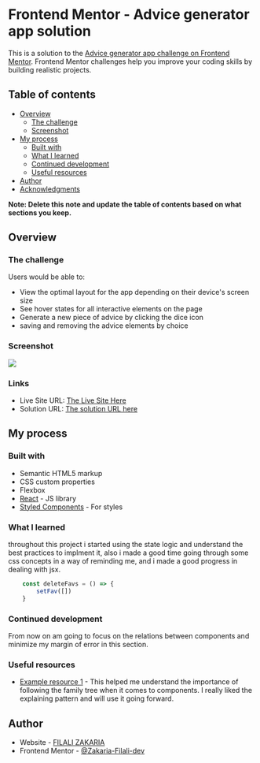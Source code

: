 # Frontend Mentor - Advice generator app solution

This is a solution to the [Advice generator app challenge on Frontend Mentor](https://www.frontendmentor.io/challenges/advice-generator-app-QdUG-13db). Frontend Mentor challenges help you improve your coding skills by building realistic projects.

## Table of contents

- [Overview](#overview)
  - [The challenge](#the-challenge)
  - [Screenshot](#screenshot)
- [My process](#my-process)
  - [Built with](#built-with)
  - [What I learned](#what-i-learned)
  - [Continued development](#continued-development)
  - [Useful resources](#useful-resources)
- [Author](#author)
- [Acknowledgments](#acknowledgments)

**Note: Delete this note and update the table of contents based on what sections you keep.**

## Overview

### The challenge

Users would be able to:

- View the optimal layout for the app depending on their device's screen size
- See hover states for all interactive elements on the page
- Generate a new piece of advice by clicking the dice icon
- saving and removing the advice elements by choice

### Screenshot

![](./screenshot.jpg)

### Links

- Live Site URL: [The Live Site Here]((https://zakaria-filali-dev.github.io/Advice-Wizard/))
- Solution URL: [The solution URL here]([https://your-solution-url.com](https://www.frontendmentor.io/solutions/advice-generator-app-NmMObRJ6Y-))

## My process

### Built with

- Semantic HTML5 markup
- CSS custom properties
- Flexbox
- [React](https://reactjs.org/) - JS library
- [Styled Components](https://styled-components.com/) - For styles

### What I learned

throughout this project i started using the state logic and understand the best practices to implment it, also i made a good time going through some css concepts in a way of reminding me, and i made a good progress in dealing with jsx.


```js
    const deleteFavs = () => {
        setFav([])
    }

```

### Continued development

From now on am going to focus on the relations between components and minimize my margin of error in this section.


### Useful resources

- [Example resource 1](https://developer.mozilla.org/en-US/docs/Learn_web_development/Core/Frameworks_libraries/React_components) - This helped me understand the importance of following the family tree when it comes to components. I really liked the explaining pattern and will use it going forward.


## Author

- Website - [FILALI ZAKARIA]([https://www.your-site.com](https://zakaria-filali-dev.github.io/Advice-Wizard/))
- Frontend Mentor - [@Zakaria-Filali-dev]([https://www.frontendmentor.io/profile/yourusername](https://www.frontendmentor.io/profile/Zakaria-Filali-dev))
